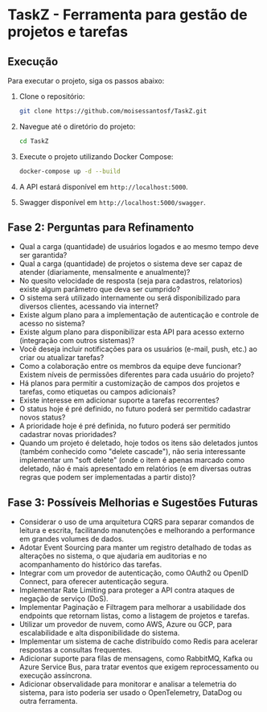 # TaskZ - Ferramenta para gestão de projetos e tarefas

## Execução

Para executar o projeto, siga os passos abaixo:

1. Clone o repositório:
   ```bash
   git clone https://github.com/moisessantosf/TaskZ.git
   ```

2. Navegue até o diretório do projeto:
   ```bash
   cd TaskZ
   ```

3. Execute o projeto utilizando Docker Compose:
   ```bash
   docker-compose up -d --build
   ```

4. A API estará disponível em `http://localhost:5000`.

5. Swagger disponível em `http://localhost:5000/swagger`.

## Fase 2: Perguntas para Refinamento

   * Qual a carga (quantidade) de usuários logados e ao mesmo tempo deve ser garantida?
   * Qual a carga (quantidade) de projetos o sistema deve ser capaz de atender (diariamente, mensalmente e anualmente)?
   * No quesito velocidade de resposta (seja para cadastros, relatorios) existe algum parâmetro que deva ser cumprido?
   * O sistema será utilizado internamente ou será disponibilizado para diversos clientes, acessando via internet?
   * Existe algum plano para a implementação de autenticação e controle de acesso no sistema? 
   * Existe algum plano para disponibilizar esta API para acesso externo (integração com outros sistemas)?
   * Você deseja incluir notificações para os usuários (e-mail, push, etc.) ao criar ou atualizar tarefas?
   * Como a colaboração entre os membros da equipe deve funcionar? Existem níveis de permissões diferentes para cada usuário do projeto?
   * Há planos para permitir a customização de campos dos projetos e tarefas, como etiquetas ou campos adicionais?
   * Existe interesse em adicionar suporte a tarefas recorrentes?
   * O status hoje é pré definido, no futuro poderá ser permitido cadastrar novos status?
   * A prioridade hoje é pré definida, no futuro poderá ser permitido cadastrar novas prioridades?
   * Quando um projeto é deletado, hoje todos os itens são deletados juntos (também conhecido como "delete cascade"), não seria interessante implementar um "soft delete" (onde o item é apenas marcado como deletado, não é mais apresentado em relatórios (e em diversas outras regras que podem ser implementadas a partir disto)?

## Fase 3: Possíveis Melhorias e Sugestões Futuras

   - Considerar o uso de uma arquitetura CQRS para separar comandos de leitura e escrita, facilitando manutenções e melhorando a performance em grandes volumes de dados.
   - Adotar Event Sourcing para manter um registro detalhado de todas as alterações no sistema, o que ajudaria em auditorias e no acompanhamento do histórico das tarefas.
   - Integrar com um provedor de autenticação, como OAuth2 ou OpenID Connect, para oferecer autenticação segura.
   - Implementar Rate Limiting para proteger a API contra ataques de negação de serviço (DoS).
   - Implementar Paginação e Filtragem para melhorar a usabilidade dos endpoints que retornam listas, como a listagem de projetos e tarefas.
   - Utilizar um provedor de nuvem, como AWS, Azure ou GCP, para escalabilidade e alta disponibilidade do sistema.
   - Implementar um sistema de cache distribuído como Redis para acelerar respostas a consultas frequentes.
   - Adicionar suporte para filas de mensagens, como RabbitMQ, Kafka ou Azure Service Bus, para tratar eventos que exigem reprocessamento ou execução assíncrona.
   - Adicionar observalidade para monitorar e analisar a telemetria do sistema, para isto poderia ser usado o OpenTelemetry, DataDog ou outra ferramenta.

